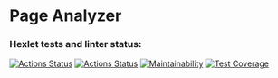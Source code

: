 # Page Analyzer

### Hexlet tests and linter status:
[![Actions Status](https://github.com/paulvino/java-project-72/actions/workflows/hexlet-check.yml/badge.svg)](https://github.com/paulvino/java-project-72/actions)
[![Actions Status](https://github.com/paulvino/java-project-72/actions/workflows/main.yml/badge.svg)](https://github.com/paulvino/java-project-72/actions/workflows/main.yml)
[![Maintainability](https://api.codeclimate.com/v1/badges/52143de9962b7aa475b1/maintainability)](https://codeclimate.com/github/paulvino/java-project-72/maintainability)
[![Test Coverage](https://api.codeclimate.com/v1/badges/52143de9962b7aa475b1/test_coverage)](https://codeclimate.com/github/paulvino/java-project-72/test_coverage)
